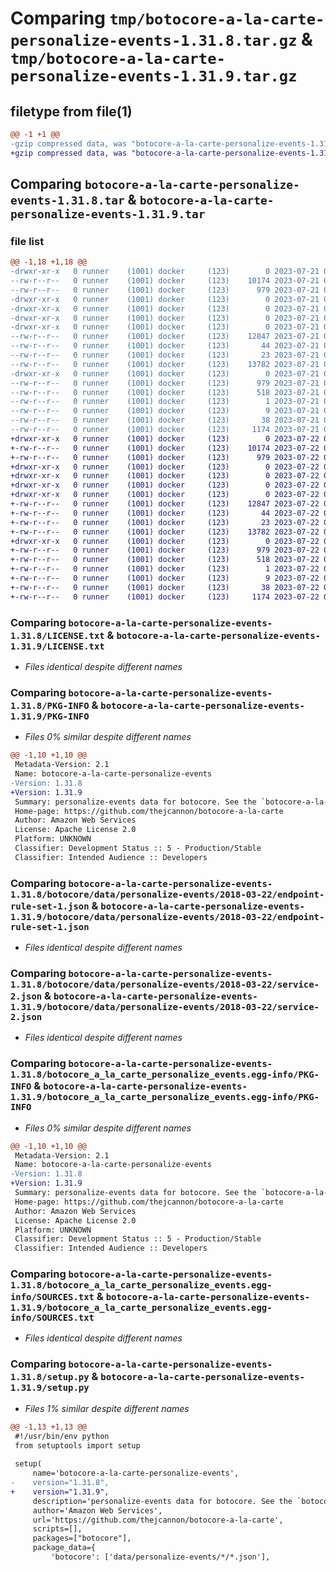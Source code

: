 # Comparing `tmp/botocore-a-la-carte-personalize-events-1.31.8.tar.gz` & `tmp/botocore-a-la-carte-personalize-events-1.31.9.tar.gz`

## filetype from file(1)

```diff
@@ -1 +1 @@
-gzip compressed data, was "botocore-a-la-carte-personalize-events-1.31.8.tar", last modified: Fri Jul 21 01:21:43 2023, max compression
+gzip compressed data, was "botocore-a-la-carte-personalize-events-1.31.9.tar", last modified: Sat Jul 22 01:20:44 2023, max compression
```

## Comparing `botocore-a-la-carte-personalize-events-1.31.8.tar` & `botocore-a-la-carte-personalize-events-1.31.9.tar`

### file list

```diff
@@ -1,18 +1,18 @@
-drwxr-xr-x   0 runner    (1001) docker     (123)        0 2023-07-21 01:21:43.343332 botocore-a-la-carte-personalize-events-1.31.8/
--rw-r--r--   0 runner    (1001) docker     (123)    10174 2023-07-21 01:21:43.000000 botocore-a-la-carte-personalize-events-1.31.8/LICENSE.txt
--rw-r--r--   0 runner    (1001) docker     (123)      979 2023-07-21 01:21:43.343332 botocore-a-la-carte-personalize-events-1.31.8/PKG-INFO
-drwxr-xr-x   0 runner    (1001) docker     (123)        0 2023-07-21 01:21:43.339332 botocore-a-la-carte-personalize-events-1.31.8/botocore/
-drwxr-xr-x   0 runner    (1001) docker     (123)        0 2023-07-21 01:21:43.339332 botocore-a-la-carte-personalize-events-1.31.8/botocore/data/
-drwxr-xr-x   0 runner    (1001) docker     (123)        0 2023-07-21 01:21:43.339332 botocore-a-la-carte-personalize-events-1.31.8/botocore/data/personalize-events/
-drwxr-xr-x   0 runner    (1001) docker     (123)        0 2023-07-21 01:21:43.339332 botocore-a-la-carte-personalize-events-1.31.8/botocore/data/personalize-events/2018-03-22/
--rw-r--r--   0 runner    (1001) docker     (123)    12847 2023-07-21 01:21:06.000000 botocore-a-la-carte-personalize-events-1.31.8/botocore/data/personalize-events/2018-03-22/endpoint-rule-set-1.json
--rw-r--r--   0 runner    (1001) docker     (123)       44 2023-07-21 01:21:06.000000 botocore-a-la-carte-personalize-events-1.31.8/botocore/data/personalize-events/2018-03-22/examples-1.json
--rw-r--r--   0 runner    (1001) docker     (123)       23 2023-07-21 01:21:06.000000 botocore-a-la-carte-personalize-events-1.31.8/botocore/data/personalize-events/2018-03-22/paginators-1.json
--rw-r--r--   0 runner    (1001) docker     (123)    13782 2023-07-21 01:21:06.000000 botocore-a-la-carte-personalize-events-1.31.8/botocore/data/personalize-events/2018-03-22/service-2.json
-drwxr-xr-x   0 runner    (1001) docker     (123)        0 2023-07-21 01:21:43.339332 botocore-a-la-carte-personalize-events-1.31.8/botocore_a_la_carte_personalize_events.egg-info/
--rw-r--r--   0 runner    (1001) docker     (123)      979 2023-07-21 01:21:43.000000 botocore-a-la-carte-personalize-events-1.31.8/botocore_a_la_carte_personalize_events.egg-info/PKG-INFO
--rw-r--r--   0 runner    (1001) docker     (123)      518 2023-07-21 01:21:43.000000 botocore-a-la-carte-personalize-events-1.31.8/botocore_a_la_carte_personalize_events.egg-info/SOURCES.txt
--rw-r--r--   0 runner    (1001) docker     (123)        1 2023-07-21 01:21:43.000000 botocore-a-la-carte-personalize-events-1.31.8/botocore_a_la_carte_personalize_events.egg-info/dependency_links.txt
--rw-r--r--   0 runner    (1001) docker     (123)        9 2023-07-21 01:21:43.000000 botocore-a-la-carte-personalize-events-1.31.8/botocore_a_la_carte_personalize_events.egg-info/top_level.txt
--rw-r--r--   0 runner    (1001) docker     (123)       38 2023-07-21 01:21:43.343332 botocore-a-la-carte-personalize-events-1.31.8/setup.cfg
--rw-r--r--   0 runner    (1001) docker     (123)     1174 2023-07-21 01:21:43.000000 botocore-a-la-carte-personalize-events-1.31.8/setup.py
+drwxr-xr-x   0 runner    (1001) docker     (123)        0 2023-07-22 01:20:44.893225 botocore-a-la-carte-personalize-events-1.31.9/
+-rw-r--r--   0 runner    (1001) docker     (123)    10174 2023-07-22 01:20:44.000000 botocore-a-la-carte-personalize-events-1.31.9/LICENSE.txt
+-rw-r--r--   0 runner    (1001) docker     (123)      979 2023-07-22 01:20:44.893225 botocore-a-la-carte-personalize-events-1.31.9/PKG-INFO
+drwxr-xr-x   0 runner    (1001) docker     (123)        0 2023-07-22 01:20:44.889225 botocore-a-la-carte-personalize-events-1.31.9/botocore/
+drwxr-xr-x   0 runner    (1001) docker     (123)        0 2023-07-22 01:20:44.889225 botocore-a-la-carte-personalize-events-1.31.9/botocore/data/
+drwxr-xr-x   0 runner    (1001) docker     (123)        0 2023-07-22 01:20:44.889225 botocore-a-la-carte-personalize-events-1.31.9/botocore/data/personalize-events/
+drwxr-xr-x   0 runner    (1001) docker     (123)        0 2023-07-22 01:20:44.893225 botocore-a-la-carte-personalize-events-1.31.9/botocore/data/personalize-events/2018-03-22/
+-rw-r--r--   0 runner    (1001) docker     (123)    12847 2023-07-22 01:20:09.000000 botocore-a-la-carte-personalize-events-1.31.9/botocore/data/personalize-events/2018-03-22/endpoint-rule-set-1.json
+-rw-r--r--   0 runner    (1001) docker     (123)       44 2023-07-22 01:20:09.000000 botocore-a-la-carte-personalize-events-1.31.9/botocore/data/personalize-events/2018-03-22/examples-1.json
+-rw-r--r--   0 runner    (1001) docker     (123)       23 2023-07-22 01:20:09.000000 botocore-a-la-carte-personalize-events-1.31.9/botocore/data/personalize-events/2018-03-22/paginators-1.json
+-rw-r--r--   0 runner    (1001) docker     (123)    13782 2023-07-22 01:20:09.000000 botocore-a-la-carte-personalize-events-1.31.9/botocore/data/personalize-events/2018-03-22/service-2.json
+drwxr-xr-x   0 runner    (1001) docker     (123)        0 2023-07-22 01:20:44.893225 botocore-a-la-carte-personalize-events-1.31.9/botocore_a_la_carte_personalize_events.egg-info/
+-rw-r--r--   0 runner    (1001) docker     (123)      979 2023-07-22 01:20:44.000000 botocore-a-la-carte-personalize-events-1.31.9/botocore_a_la_carte_personalize_events.egg-info/PKG-INFO
+-rw-r--r--   0 runner    (1001) docker     (123)      518 2023-07-22 01:20:44.000000 botocore-a-la-carte-personalize-events-1.31.9/botocore_a_la_carte_personalize_events.egg-info/SOURCES.txt
+-rw-r--r--   0 runner    (1001) docker     (123)        1 2023-07-22 01:20:44.000000 botocore-a-la-carte-personalize-events-1.31.9/botocore_a_la_carte_personalize_events.egg-info/dependency_links.txt
+-rw-r--r--   0 runner    (1001) docker     (123)        9 2023-07-22 01:20:44.000000 botocore-a-la-carte-personalize-events-1.31.9/botocore_a_la_carte_personalize_events.egg-info/top_level.txt
+-rw-r--r--   0 runner    (1001) docker     (123)       38 2023-07-22 01:20:44.893225 botocore-a-la-carte-personalize-events-1.31.9/setup.cfg
+-rw-r--r--   0 runner    (1001) docker     (123)     1174 2023-07-22 01:20:44.000000 botocore-a-la-carte-personalize-events-1.31.9/setup.py
```

### Comparing `botocore-a-la-carte-personalize-events-1.31.8/LICENSE.txt` & `botocore-a-la-carte-personalize-events-1.31.9/LICENSE.txt`

 * *Files identical despite different names*

### Comparing `botocore-a-la-carte-personalize-events-1.31.8/PKG-INFO` & `botocore-a-la-carte-personalize-events-1.31.9/PKG-INFO`

 * *Files 0% similar despite different names*

```diff
@@ -1,10 +1,10 @@
 Metadata-Version: 2.1
 Name: botocore-a-la-carte-personalize-events
-Version: 1.31.8
+Version: 1.31.9
 Summary: personalize-events data for botocore. See the `botocore-a-la-carte` package for more info.
 Home-page: https://github.com/thejcannon/botocore-a-la-carte
 Author: Amazon Web Services
 License: Apache License 2.0
 Platform: UNKNOWN
 Classifier: Development Status :: 5 - Production/Stable
 Classifier: Intended Audience :: Developers
```

### Comparing `botocore-a-la-carte-personalize-events-1.31.8/botocore/data/personalize-events/2018-03-22/endpoint-rule-set-1.json` & `botocore-a-la-carte-personalize-events-1.31.9/botocore/data/personalize-events/2018-03-22/endpoint-rule-set-1.json`

 * *Files identical despite different names*

### Comparing `botocore-a-la-carte-personalize-events-1.31.8/botocore/data/personalize-events/2018-03-22/service-2.json` & `botocore-a-la-carte-personalize-events-1.31.9/botocore/data/personalize-events/2018-03-22/service-2.json`

 * *Files identical despite different names*

### Comparing `botocore-a-la-carte-personalize-events-1.31.8/botocore_a_la_carte_personalize_events.egg-info/PKG-INFO` & `botocore-a-la-carte-personalize-events-1.31.9/botocore_a_la_carte_personalize_events.egg-info/PKG-INFO`

 * *Files 0% similar despite different names*

```diff
@@ -1,10 +1,10 @@
 Metadata-Version: 2.1
 Name: botocore-a-la-carte-personalize-events
-Version: 1.31.8
+Version: 1.31.9
 Summary: personalize-events data for botocore. See the `botocore-a-la-carte` package for more info.
 Home-page: https://github.com/thejcannon/botocore-a-la-carte
 Author: Amazon Web Services
 License: Apache License 2.0
 Platform: UNKNOWN
 Classifier: Development Status :: 5 - Production/Stable
 Classifier: Intended Audience :: Developers
```

### Comparing `botocore-a-la-carte-personalize-events-1.31.8/botocore_a_la_carte_personalize_events.egg-info/SOURCES.txt` & `botocore-a-la-carte-personalize-events-1.31.9/botocore_a_la_carte_personalize_events.egg-info/SOURCES.txt`

 * *Files identical despite different names*

### Comparing `botocore-a-la-carte-personalize-events-1.31.8/setup.py` & `botocore-a-la-carte-personalize-events-1.31.9/setup.py`

 * *Files 1% similar despite different names*

```diff
@@ -1,13 +1,13 @@
 #!/usr/bin/env python
 from setuptools import setup
 
 setup(
     name='botocore-a-la-carte-personalize-events',
-    version="1.31.8",
+    version="1.31.9",
     description='personalize-events data for botocore. See the `botocore-a-la-carte` package for more info.',
     author='Amazon Web Services',
     url='https://github.com/thejcannon/botocore-a-la-carte',
     scripts=[],
     packages=["botocore"],
     package_data={
         'botocore': ['data/personalize-events/*/*.json'],
```

